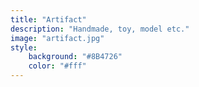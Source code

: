 ```yaml
---
title: "Artifact"
description: "Handmade, toy, model etc."
image: "artifact.jpg"
style:
    background: "#8B4726"
    color: "#fff"
---
```

